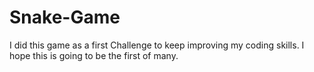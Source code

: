 # Snake-Game

I did this game as a first Challenge to keep improving my coding skills. I hope this is going to be the first of many.
